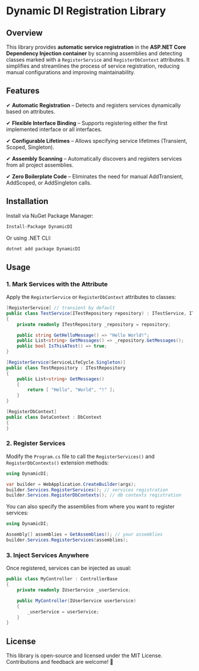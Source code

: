# Dynamic DI Registration Library

## Overview
This library provides **automatic service registration** in the **ASP.NET Core Dependency Injection container** by scanning assemblies and detecting classes marked with a `RegisterService` and `RegisterDbContext` attributes. 
It simplifies and streamlines the process of service registration, reducing manual configurations and improving maintainability.

## Features
✔ **Automatic Registration** – Detects and registers services dynamically based on attributes.

✔ **Flexible Interface Binding** – Supports registering either the first implemented interface or all interfaces.

✔ **Configurable Lifetimes** – Allows specifying service lifetimes (Transient, Scoped, Singleton).

✔ **Assembly Scanning** – Automatically discovers and registers services from all project assemblies.

✔ **Zero Boilerplate Code** – Eliminates the need for manual AddTransient, AddScoped, or AddSingleton calls.

## Installation
Install via NuGet Package Manager:
```bash
Install-Package DynamicDI
```
Or using .NET CLI:
```bash
dotnet add package DynamicDI
```

## Usage
### 1. Mark Services with the Attribute
Apply the `RegisterService` or `RegisterDbContext` attributes to classes:
```csharp
[RegisterService] // transient by default
public class TestService(ITestRepository repository) : ITestService, ITestable
{
    private readonly ITestRepository _repository = repository;

    public string GetHelloMessage() => "Hello World!";
    public List<string> GetMessages() => _repository.GetMessages();
    public bool IsThisATest() => true;
}

[RegisterService(ServiceLifeCycle.Singleton)]
public class TestRepository : ITestRepository
{
    public List<string> GetMessages()
    {
        return [ "Hello", "World", "!" ];
    }
}

[RegisterDbContext]
public class DataContext : DbContext
{
}
```
### 2. Register Services
Modify the `Program.cs` file to call the `RegisterServices()` and `RegisterDbContexts()` extension methods:
```csharp
using DynamicDI;

var builder = WebApplication.CreateBuilder(args);
builder.Services.RegisterServices(); // services registration
builder.Services.RegisterDbContexts(); // db contexts registration
```
You can also specify the assemblies from where you want to register services:
```csharp
using DynamicDI;

Assembly[] assemblies = GetAssemblies(); // your assemblies
builder.Services.RegisterServices(assemblies);
```
### 3. Inject Services Anywhere
Once registered, services can be injected as usual:
```csharp
public class MyController : ControllerBase
{
    private readonly IUserService _userService;

    public MyController(IUserService userService)
    {
        _userService = userService;
    }
}
```

## License
This library is open-source and licensed under the MIT License. Contributions and feedback are welcome! 🚀